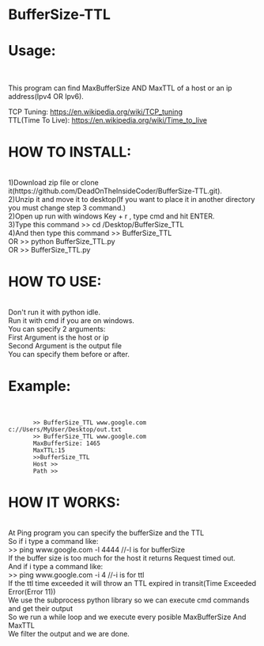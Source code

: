 # BufferSize-TTL

<h1>Usage:</h2><br />

This program can find MaxBufferSize AND MaxTTL of a host or an ip address(Ipv4 OR Ipv6).<br />

TCP Tuning: https://en.wikipedia.org/wiki/TCP_tuning<br />
TTL(Time To Live): https://en.wikipedia.org/wiki/Time_to_live


<h1>HOW TO INSTALL:</h1><br />
          1)Download zip file or clone it(https://github.com/DeadOnTheInsideCoder/BufferSize-TTL.git).<br />
          2)Unzip it and move it to desktop(If you want to place it in another directory you must change step 3 command.)<br />
          2)Open up run with windows Key + r , type cmd and hit ENTER.<br />
          3)Type this command >> cd /Desktop/BufferSize_TTL<br />
          4)And then type this command >> BufferSize_TTL<br />
          OR >> python BufferSize_TTL.py<br /> 
          OR >> BufferSize_TTL.py<br />


<h1>HOW TO USE:</h1><br />
         Don't run it with python idle.<br />
         Run it with cmd if you are on windows.<br />
         You can specify 2 arguments:<br />
                 First Argument is the host or ip<br />
                 Second Argument is the output file<br />                
         You can specify them before or after.<br />


<h1>Example:</h1><br />
           
           >> BufferSize_TTL www.google.com c://Users/MyUser/Desktop/out.txt
           >> BufferSize_TTL www.google.com
           MaxBufferSize: 1465
           MaxTTL:15
           >>BufferSize_TTL
           Host >>
           Path >>

<h1>HOW IT WORKS:</h1><br />
             At Ping program you can specify the bufferSize and the TTL<br />
             So if i type a command like:<br />
             >> ping www.google.com -l 4444    //-l is for bufferSize<br />
             If the buffer size is too much for the host it returns Request timed out.<br /> 
             And if i type a command like:<br />
             >> ping www.google.com -i 4       //-i is for ttl<br />
             If the ttl time exceeded it will throw an TTL expired in transit(Time Exceeded Error(Error 11))<br />
             We use the subprocess python library so we can execute cmd commands and get their output<br />
             So we run a while loop and we execute every posible MaxBufferSize And MaxTTL<br />
             We filter the output and we are done.<br />
